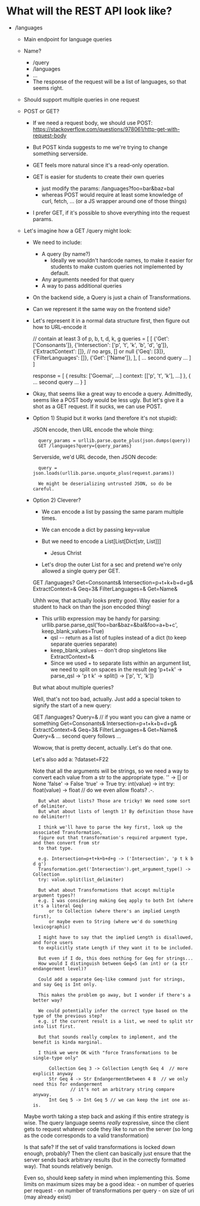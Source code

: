 # What will the REST API look like?

- /languages
    - Main endpoint for language queries
    - Name?
        - /query
        - /languages
        - ...
        - The response of the request will be a list of languages, so that seems right.
    - Should support multiple queries in one request
    - POST or GET?
        - If we need a request body, we should use POST:
            https://stackoverflow.com/questions/978061/http-get-with-request-body
        - But POST kinda suggests to me we're trying to change something serverside.
        - GET feels more natural since it's a read-only operation.
        - GET is easier for students to create their own queries
            - just modify the params: /languages?foo=bar&baz=bal
            - whereas POST would require at least some knowledge of curl, fetch, ...
                (or a JS wrapper around one of those things)

        - I prefer GET, if it's possible to shove everything into the request params.

    - Let's imagine how a GET /query might look:
        - We need to include:
            - A query (by name?)
                - Ideally we wouldn't hardcode names, to make it easier for
                    students to make custom queries not implemented by default.
            - Any arguments needed for that query
            - A way to pass additional queries

        - On the backend side, a Query is just a chain of Transformations.
        - Can we represent it the same way on the frontend side?

        - Let's represent it in a normal data structure first, then figure out
            how to URL-encode it

            // contain at least 3 of p, b, t, d, k, g
            queries = [
                [
                    {'Get': ['Consonants']},
                    {'Intersection': ['p', 't', 'k', 'b', 'd', 'g']},
                    {'ExtractContext': []}, // no args, [] or null
                    {'Geq': [3]},
                    {'FilterLanguages': []},
                    {'Get': ['Name']},
                ],
                [
                    ... second query ...
                ]
            ]

            response = [
                {
                    results: ['Goemai', ...]
                    context: [['p', 't', 'k'], ...]
                },
                {
                    ... second query ...
                }
            ]

        - Okay, that seems like a great way to encode a query.
            Admittedly, seems like a POST body would be less ugly.
            But let's give it a shot as a GET request.
            If it sucks, we can use POST.

        - Option 1) Stupid but it works (and therefore it's not stupid):

            JSON encode, then URL encode the whole thing:

                query_params = urllib.parse.quote_plus(json.dumps(query))
                GET /languages?query={query_params}

            Serverside, we'd URL decode, then JSON decode:

                query = json.loads(urllib.parse.unquote_plus(request.params))

                We might be deserializing untrusted JSON, so do be careful.

        - Option 2) Cleverer?
            - We can encode a list by passing the same param multiple times.
            - We can encode a dict by passing key=value
            - But we need to encode a List[List[Dict[str, List]]]
                - Jesus Christ

            - Let's drop the outer List for a sec and pretend we're only allowed
                a single query per GET.

            GET /languages?
                Get=Consonants&
                Intersection=p+t+k+b+d+g&
                ExtractContext=&
                Geq=3&
                FilterLanguages=&
                Get=Name&

            Uhhh wow, that actually looks pretty good.
            Way easier for a student to hack on than the json encoded thing!

            - This urllib expression may be handy for parsing:
                urllib.parse.parse_qsl('foo=bar&baz=&bal&foo=a+b+c', keep_blank_values=True)
                - qsl -- return as a list of tuples instead of a dict (to keep separate queries separate)
                - keep_blank_values -- don't drop singletons like ExtractContext=&
                - Since we used + to separate lists within an argument list, we need to split on spaces
                    in the result (eg 'p+t+k' -> parse_qsl -> 'p t k' -> split() -> ['p', 't', 'k'])

            But what about multiple queries?

            Well, that's not too bad, actually.
            Just add a special token to signify the start of a new query:

            GET /languages?
                Query=&  // if you want you can give a name or something
                Get=Consonants&
                Intersection=p+t+k+b+d+g&
                ExtractContext=&
                Geq=3&
                FilterLanguages=&
                Get=Name&
                Query=&
                ... second query follows ...

            Wowow, that is pretty decent, actually. Let's do that one.

            Let's also add a:
                ?dataset=F22

            Note that all the arguments will be strings, so we need a way to convert each value
            from a str to the appropriate type.
                '' -> [] or None
                'false' -> False
                'true' -> True
                try: int(value) -> int
                try: float(value) -> float  // do we even allow floats? .-.

                But what about lists? Those are tricky! We need some sort of delimiter.
                But what about lists of length 1? By definition those have no delimiter!!

                I think we'll have to parse the key first, look up the associated Transformation,
                figure out that transformation's required argument type, and then convert from str
                to that type.

                e.g. Intersection=p+t+k+b+d+g -> ('Intersection', 'p t k b d g')
                Transformation.get('Intersection').get_argument_type() -> Collection
                try: value.split(list_delimiter)

                But what about Transformations that accept multiple argument types?!
                e.g. I was considering making Geq apply to both Int (where it's a literal Geq)
                    or to Collection (where there's an implied Length first),
                    or maybe even to String (where we'd do something lexicographic)

                I might have to say that the implied Length is disallowed, and force users
                to explicitly state Length if they want it to be included.

                But even if I do, this does nothing for Geq for strings...
                How would I distinguish between Geq=5 (an int) or (a str endangerment level)?

                Could add a separate Geq-like command just for strings, and say Geq is Int only.

                This makes the problem go away, but I wonder if there's a better way?

                We could potentially infer the correct type based on the type of the previous step?
                e.g. if the current result is a list, we need to split str into list first.

                But that sounds really complex to implement, and the benefit is kinda marginal.

                I think we were OK with "force Transformations to be single-type only"

                    Collection Geq 3 -> Collection Length Geq 4  // more explicit anyway
                    Str Geq 4 -> Str EndangermentBetween 4 8  // we only need this for endangerment
                            // it's not an arbitrary string compare anyway.
                    Int Geq 5 -> Int Geq 5 // we can keep the int one as-is.



        Maybe worth taking a step back and asking if this entire strategy is wise.
        The query language seems _really_ expressive, since the client gets to
        request whatever code they like to run on the server
        (so long as the code corresponds to a valid transformation)

        Is that safe?
        If the set of valid transformations is locked down enough, probably?
        Then the client can basically just ensure that the server sends back
        arbitrary results (but in the correctly formatted way).
        That sounds relatively benign.

        Even so, should keep safety in mind when implementing this.
        Some limits on maximum sizes may be a good idea:
            - on number of queries per request
            - on number of transformations per query
            - on size of uri (may already exist)
